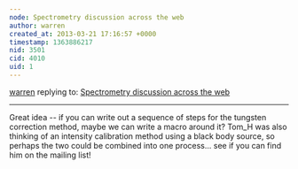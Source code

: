 ```yaml
---
node: Spectrometry discussion across the web
author: warren
created_at: 2013-03-21 17:16:57 +0000
timestamp: 1363886217
nid: 3501
cid: 4010
uid: 1
---
```




[warren](../profile/warren) replying to: [Spectrometry discussion across the web](../notes/warren/8-27-2012/spectrometry-discussion-across-web)

----
Great idea -- if you can write out a sequence of steps for the tungsten correction method, maybe we can write a macro around it? Tom_H was also thinking of an intensity calibration method using a black body source, so perhaps the two could be combined into one process... see if you can find him on the mailing list!